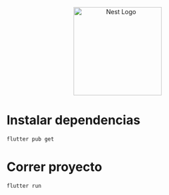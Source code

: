 <p align="center">
  <a href="https://flutter.dev/" target="_blank"><img src="https://upload.wikimedia.org/wikipedia/commons/thumb/1/17/Google-flutter-logo.png/799px-Google-flutter-logo.png" width="200" alt="Nest Logo" /></a>
</p>

# Instalar dependencias 

```
flutter pub get
```

# Correr proyecto

```
flutter run
```